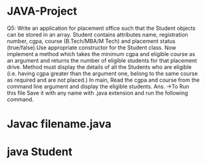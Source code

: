 # JAVA-Project

Q5: Write an application for placement office such that the Student objects can be stored in an array. Student contains attributes name, registration number, cgpa, course (B.Tech/MBA/M Tech) and placement status (true/false).Use appropriate constructor for the Student class. Now implement a method which takes the minimum cgpa and eligible course as an argument and returns the number of eligible students for that placement drive. Method must display the details of all the Students who are eligible (i.e. having cgpa greater than the argument one, belong to the same course as required and are not placed.) In main, Read the cgpa and course from the command line argument and display the eligible students.
Ans.
->To Run this file Save it with any name with .java extension  and run the following command.
# Javac filename.java
# java Student
